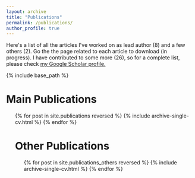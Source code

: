 ```yaml
---
layout: archive
title: "Publications"
permalink: /publications/
author_profile: true
---
```


Here's a list of all the articles I've worked on as lead author (8) and a few others (2). Go the the page related to each article to download (in progress).
I have contributed to some more (26), so for a complete list, please check <u><a href="https://scholar.google.it/citations?user=5d0T8UAAAAAJ&hl=en">my Google Scholar profile</a>.</u>

{% include base_path %}

Main Publications
======
<ol>{% for post in site.publications reversed %}
  {% include archive-single-cv.html %}
{% endfor %}</ul>

Other Publications
======
<ol>{% for post in site.publications_others reversed %}
  {% include archive-single-cv.html %}
{% endfor %}</ul>
